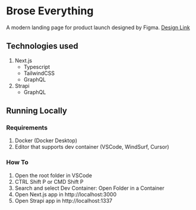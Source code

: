 # Brose Everything

A modern landing page for product launch designed by Figma.
[Design Link](https://www.figma.com/community/file/1487309170684591074/modern-product-launch)

## Technologies used

1. Next.js
   - Typescript
   - TailwindCSS
   - GraphQL
2. Strapi
   - GraphQL

## Running Locally

### Requirements

1. Docker (Docker Desktop)
2. Editor that supports dev container (VSCode, WindSurf, Cursor)

### How To

1. Open the root folder in VSCode
2. CTRL Shift P or CMD Shift P
3. Search and select Dev Container: Open Folder in a Container
4. Open Next.js app in http://localhost:3000
5. Open Strapi app in http://localhost:1337
